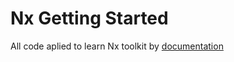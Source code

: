 # Nx Getting Started
All code aplied to learn Nx toolkit by [documentation](https://nx.dev/angular)
